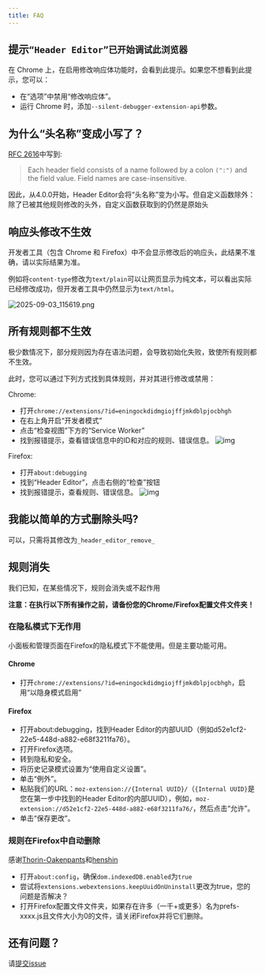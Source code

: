 ```yaml
---
title: FAQ
---
```


## 提示`“Header Editor”已开始调试此浏览器`

在 Chrome 上，在启用修改响应体功能时，会看到此提示。如果您不想看到此提示，您可以：
* 在“选项”中禁用“修改响应体”。
* 运行 Chrome 时，添加`--silent-debugger-extension-api`参数。

## 为什么“头名称”变成小写了？

[RFC 2616](https://tools.ietf.org/html/rfc2616.html#section-4.2)中写到:

> Each header field consists of a name followed by a colon `(":")` and the field value. Field names are case-insensitive.

因此，从4.0.0开始，Header Editor会将“头名称”变为小写。但自定义函数除外：除了已被其他规则修改的头外，自定义函数获取到的仍然是原始头

## 响应头修改不生效

开发者工具（包含 Chrome 和 Firefox）中不会显示修改后的响应头，此结果不准确，请以实际结果为准。

例如将`content-type`修改为`text/plain`可以让网页显示为纯文本，可以看出实际已经修改成功，但开发者工具中仍然显示为`text/html`。

![2025-09-03_115619.png](https://img10.360buyimg.com/ddimg/jfs/t1/325127/5/15269/85767/68b7bc80F3d770c5e/45cdb64f42625693.jpg)

## 所有规则都不生效

极少数情况下，部分规则因为存在语法问题，会导致初始化失败，致使所有规则都不生效。

此时，您可以通过下列方式找到具体规则，并对其进行修改或禁用：

Chrome:
* 打开`chrome://extensions/?id=eningockdidmgiojffjmkdblpjocbhgh`
* 在右上角开启“开发者模式”
* 点击“检查视图”下方的“Service Worker”
* 找到报错提示，查看错误信息中的ID和对应的规则、错误信息。
![img](https://img11.360buyimg.com/ddimg/jfs/t1/333577/33/836/91910/68a4ab26F2b85cd64/8d6cd3da3b9af51a.jpg)

Firefox:
* 打开`about:debugging`
* 找到“Header Editor”，点击右侧的“检查”按钮
* 找到报错提示，查看规则、错误信息。
![img](https://img13.360buyimg.com/ddimg/jfs/t1/289605/39/18012/32092/68a4ae2cFa61f9a6a/9be7525f36abe945.jpg)

## 我能以简单的方式删除头吗?

可以，只需将其修改为`_header_editor_remove_`

## 规则消失

我们已知，在某些情况下，规则会消失或不起作用

**注意：在执行以下所有操作之前，请备份您的Chrome/Firefox配置文件文件夹！**

### 在隐私模式下无作用

小面板和管理页面在Firefox的隐私模式下不能使用。但是主要功能可用。

#### Chrome

* 打开`chrome://extensions/?id=eningockdidmgiojffjmkdblpjocbhgh`，启用“以隐身模式启用”

#### Firefox

* 打开about:debugging，找到Header Editor的内部UUID（例如d52e1cf2-22e5-448d-a882-e68f3211fa76）。
* 打开Firefox选项。
* 转到隐私和安全。
* 将历史记录模式设置为“使用自定义设置”。
* 单击“例外”。
* 粘贴我们的URL：`moz-extension://{Internal UUID}/`（`{Internal UUID}`是您在第一步中找到的Header Editor的内部UUID），例如，`moz-extension://d52e1cf2-22e5-448d-a882-e68f3211fa76/`，然后点击“允许”。
* 单击“保存更改”。

### 规则在Firefox中自动删除

感谢[Thorin-Oakenpants](https://github.com/Thorin-Oakenpants)和[henshin](https://github.com/henshin)

* 打开`about:config`，确保`dom.indexedDB.enabled`为`true`
* 尝试将`extensions.webextensions.keepUuidOnUninstall`更改为true，您的问题是否解决？
* 打开Firefox配置文件文件夹，如果存在许多（一千+或更多）名为prefs-xxxx.js且文件大小为0的文件，请关闭Firefox并将它们删除。

## 还有问题？

请[提交issue](https://github.com/FirefoxBar/HeaderEditor/issues/new/choose)
